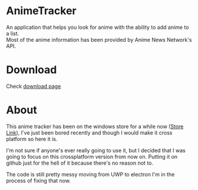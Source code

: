 # AnimeTracker
An application that helps you look for anime with the ability to add anime to a list.  
Most of the anime information has been provided by Anime News Network's API.

# Download
Check [download page](http://myanimetracker.com/download.html)

# About
This anime tracker has been on the windows store for a while now ([Store Link](https://www.microsoft.com/en-us/store/apps/anime-tracker/9nblggh2rfwg)), I've just been bored recently and though I would make it cross platform so here it is.

I'm not sure if anyone's ever really going to use it, but I decided that I was going to focus on this crossplatform version from now on. Putting it on github just for the hell of it because there's no reason not to.

The code is still pretty messy moving from UWP to electron I'm in the process of fixing that now.
